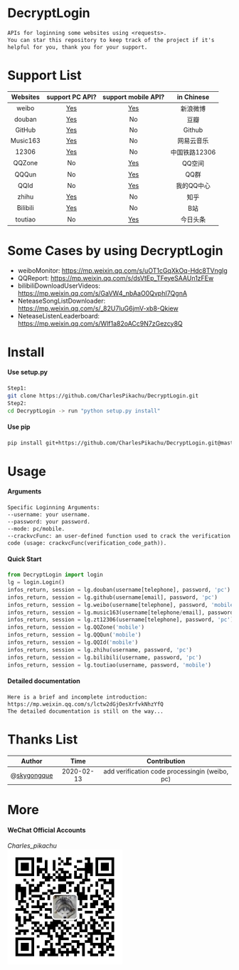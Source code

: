 # DecryptLogin
```
APIs for loginning some websites using <requests>.
You can star this repository to keep track of the project if it's helpful for you, thank you for your support.
```

# Support List
|  Websites        | support PC API?                              |  support mobile API?                         |  in Chinese    |
|  :----:          | :----:                                       |  :----:                                      |  :----:        |
|  weibo           | [Yes](./DecryptLogin/platforms/weibo.py)     |  [Yes](./DecryptLogin/platforms/weibo.py)    |  新浪微博      |
|  douban          | [Yes](./DecryptLogin/platforms/douban.py)    |  No                                          |  豆瓣          |
|  GitHub          | [Yes](./DecryptLogin/platforms/github.py)    |  No                                          |  Github        |
|  Music163        | [Yes](./DecryptLogin/platforms/music163.py)  |  No                                          |  网易云音乐    |
|  12306           | [Yes](./DecryptLogin/platforms/zt12306.py)   |  No                                          |  中国铁路12306 |
|  QQZone          | No                                           |  [Yes](./DecryptLogin/platforms/QQZone.py)   |  QQ空间        |
|  QQQun           | No                                           |  [Yes](./DecryptLogin/platforms/QQQun.py)    |  QQ群          |
|  QQId			   | No                                           |  [Yes](./DecryptLogin/platforms/QQId.py)     |  我的QQ中心    |
|  zhihu		   | [Yes](./DecryptLogin/platforms/zhihu.py)     |  No                                          |  知乎          |
|  Bilibili		   | [Yes](./DecryptLogin/platforms/bilibili.py)  |  No                                          |  B站           |
|  toutiao		   | No                                           |  [Yes](./DecryptLogin/platforms/toutiao.py)  |  今日头条      |

# Some Cases by using DecryptLogin
- weiboMonitor: https://mp.weixin.qq.com/s/uOT1cGqXkOq-Hdc8TVnglg
- QQReport: https://mp.weixin.qq.com/s/dsVtEp_TFeyeSAAUn1zFEw
- bilibiliDownloadUserVideos: https://mp.weixin.qq.com/s/GaVW4_nbAaO0QvphI7QgnA
- NeteaseSongListDownloader: https://mp.weixin.qq.com/s/_82U7luG6jmV-xb8-Qkiew
- NeteaseListenLeaderboard: https://mp.weixin.qq.com/s/Wlf1a82oACc9N7zGezcy8Q

# Install
#### Use setup.py
```sh
Step1:
git clone https://github.com/CharlesPikachu/DecryptLogin.git
Step2:
cd DecryptLogin -> run "python setup.py install"
```
#### Use pip
```sh
pip install git+https://github.com/CharlesPikachu/DecryptLogin.git@master
```

# Usage
#### Arguments
```
Specific Loginning Arguments:
--username: your username.
--password: your password.
--mode: pc/mobile.
--crackvcFunc: an user-defined function used to crack the verification code (usage: crackvcFunc(verification_code_path)).
```
#### Quick Start
```python
from DecryptLogin import login
lg = login.Login()
infos_return, session = lg.douban(username[telephone], password, 'pc')
infos_return, session = lg.github(username[email], password, 'pc')
infos_return, session = lg.weibo(username[telephone], password, 'mobile')
infos_return, session = lg.music163(username[telephone/email], password, 'pc')
infos_return, session = lg.zt12306(username[telephone], password, 'pc')
infos_return, session = lg.QQZone('mobile')
infos_return, session = lg.QQQun('mobile')
infos_return, session = lg.QQId('mobile')
infos_return, session = lg.zhihu(username, password, 'pc')
infos_return, session = lg.bilibili(username, password, 'pc')
infos_return, session = lg.toutiao(username, password, 'mobile')
```
#### Detailed documentation
```
Here is a brief and incomplete introduction: https://mp.weixin.qq.com/s/lctw2dGjOesXrfvkNhzYfQ  
The detailed documentation is still on the way...
```

# Thanks List
|  Author                                            |           Time            |   Contribution                                    |
|  :----:                                            |           :----:          |   :----:                                          |
|  @[skygongque](https://github.com/skygongque)      |           2020-02-13      |   add verification code processingin (weibo, pc)  |

# More
#### WeChat Official Accounts
*Charles_pikachu*  
![img](./pictures/pikachu.jpg)